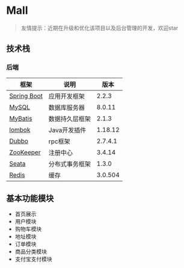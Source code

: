 # Mall


> 友情提示：近期在升级和优化该项目以及后台管理的开发，欢迎star 


## 技术栈

### 后端

| 框架                                                      | 说明           | 版本   |
| --------------------------------------------------------- | -------------- | ------ |
| [Spring Boot](https://spring.io/projects/spring-boot)     | 应用开发框架   | 2.2.3  |
| [MySQL](https://www.mysql.com/cn/)                        | 数据库服务器   | 8.0.11 |
| [MyBatis](http://www.mybatis.org/mybatis-3/zh/index.html) | 数据持久层框架 | 2.1.3  |
| [lombok](https://github.com/rzwitserloot/lombok) | Java开发插件 | 1.18.12  |
| [Dubbo](http://dubbo.apache.org/zh-cn/) | rpc框架 | 2.7.4.1 |
| [ZooKeeper](https://zookeeper.apache.org/) | 注册中心 | 3.4.14 |
| [Seata](http://seata.io/zh-cn/) | 分布式事务框架 | 1.3.0 |
| [Redis](https://redis.io/) | 缓存 | 3.0.504 |

## 基本功能模块

- 首页展示
- 用户模块
- 购物车模块
- 地址模块
- 订单模块
- 商品分类模块
- 支付宝支付模块
